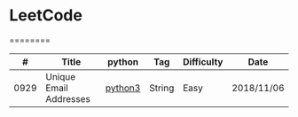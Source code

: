 # LeetCode
========

| # | Title | python | Tag | Difficulty | Date |
|---| ----- | -------- | ---------- | ---------- | ---------- |
|0929|Unique Email Addresses|[python3](./String/Unique_Email_Addresses.py)|String|Easy|2018/11/06
